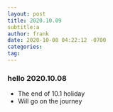 ```yaml
---
layout: post
title: 2020.10.09
subtitle:a
author: frank
date: 2020-10-08 04:22:12 -0700
categories: 
tag: 
---
```


### hello 2020.10.08

* The end of 10.1 holiday
* Will go on the journey
